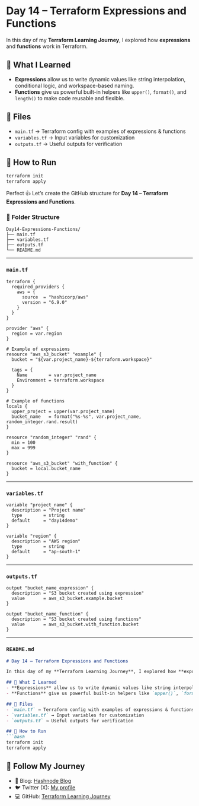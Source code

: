 # Day 14 – Terraform Expressions and Functions

In this day of my **Terraform Learning Journey**, I explored how **expressions** and **functions** work in Terraform.

## 📘 What I Learned
- **Expressions** allow us to write dynamic values like string interpolation, conditional logic, and workspace-based naming.
- **Functions** give us powerful built-in helpers like `upper()`, `format()`, and `length()` to make code reusable and flexible.

## 📂 Files
- `main.tf` → Terraform config with examples of expressions & functions
- `variables.tf` → Input variables for customization
- `outputs.tf` → Useful outputs for verification

## 🚀 How to Run
```bash
terraform init
terraform apply
```

Perfect 👍 Let’s create the GitHub structure for **Day 14 – Terraform Expressions and Functions**.

### 📂 Folder Structure

```
Day14-Expressions-Functions/
├── main.tf
├── variables.tf
├── outputs.tf
└── README.md
```

---

### `main.tf`

```hcl
terraform {
  required_providers {
    aws = {
      source  = "hashicorp/aws"
      version = "6.9.0"
    }
  }
}

provider "aws" {
  region = var.region
}

# Example of expressions
resource "aws_s3_bucket" "example" {
  bucket = "${var.project_name}-${terraform.workspace}"

  tags = {
    Name        = var.project_name
    Environment = terraform.workspace
  }
}

# Example of functions
locals {
  upper_project = upper(var.project_name)
  bucket_name   = format("%s-%s", var.project_name, random_integer.rand.result)
}

resource "random_integer" "rand" {
  min = 100
  max = 999
}

resource "aws_s3_bucket" "with_function" {
  bucket = local.bucket_name
}
```

---

### `variables.tf`

```hcl
variable "project_name" {
  description = "Project name"
  type        = string
  default     = "day14demo"
}

variable "region" {
  description = "AWS region"
  type        = string
  default     = "ap-south-1"
}
```

---

### `outputs.tf`

```hcl
output "bucket_name_expression" {
  description = "S3 bucket created using expression"
  value       = aws_s3_bucket.example.bucket
}

output "bucket_name_function" {
  description = "S3 bucket created using functions"
  value       = aws_s3_bucket.with_function.bucket
}
```

---

### `README.md`

````markdown
# Day 14 – Terraform Expressions and Functions

In this day of my **Terraform Learning Journey**, I explored how **expressions** and **functions** work in Terraform.

## 📘 What I Learned
- **Expressions** allow us to write dynamic values like string interpolation, conditional logic, and workspace-based naming.
- **Functions** give us powerful built-in helpers like `upper()`, `format()`, and `length()` to make code reusable and flexible.

## 📂 Files
- `main.tf` → Terraform config with examples of expressions & functions
- `variables.tf` → Input variables for customization
- `outputs.tf` → Useful outputs for verification

## 🚀 How to Run
```bash
terraform init
terraform apply
````

## 🔗 Follow My Journey

* 📖 Blog: [Hashnode Blog](https://abdulraheem.hashnode.dev/day-14-mastering-expressions-and-functions-in-terraform)
* 🐦 Twitter (X): [My profile](https://x.com/Abdulraheem183)
* 💻 GitHub: [Terraform Learning Journey](https://github.com/abdulraheem381)

